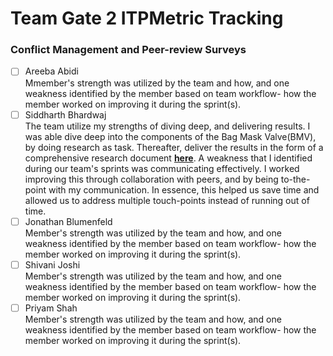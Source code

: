 # Team Gate 2 ITPMetric Tracking

### Conflict Management and Peer-review Surveys
* [ ] Areeba Abidi \
Mmember's strength was utilized by the team and how, and one weakness identified by the member based on team workflow- how the member worked on improving it during the sprint(s).
* [ ] Siddharth Bhardwaj \
 The team utilize my strengths of diving deep, and delivering results. I was able dive deep into the components of the Bag Mask Valve(BMV), by doing research as task. Thereafter, deliver the results in the form of a comprehensive research document ****[here](https://drive.google.com/file/d/1fbR2aad2eUqU_aILc2vjHCjWiD7Ffg1f/view?usp=sharing)****. A weakness that I identified during our team's sprints was communicating effectively. I worked improving this through collaboration with peers, and by being to-the-point with my communication. In essence, this helped us save time and allowed us to address multiple touch-points instead of running out of time.  
* [ ] Jonathan Blumenfeld \
Member's strength was utilized by the team and how, and one weakness identified by the member based on team workflow- how the member worked on improving it during the sprint(s).
* [ ] Shivani Joshi \
Member's strength was utilized by the team and how, and one weakness identified by the member based on team workflow- how the member worked on improving it during the sprint(s).
* [ ] Priyam Shah \
Member's strength was utilized by the team and how, and one weakness identified by the member based on team workflow- how the member worked on improving it during the sprint(s).
